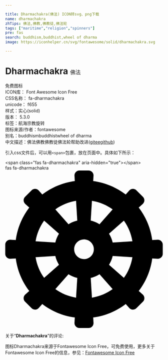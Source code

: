 ```yaml
---

title: Dharmachakra(佛法) ICON转svg、png下载
name: dharmachakra
zhTips: 佛法,佛教,佛教徒,佛法轮
tags: ["maritime","religion","spinners"]
pre: fas
search: buddhism,buddhist,wheel of dharma
image: https://iconhelper.cn/svg/fontawesome/solid/dharmachakra.svg

---
```


# Dharmachakra  <small style="font-size: 60%;font-weight: 100">佛法</small>


<div class="detail-page">
<p>
<span><span class="badge-success badge">免费图标</span> </span>
<br/>
<span>
ICON库：
<span class="badge-secondary badge">Font Awesome Icon Free</span> 
</span>
<br/>
<span>
CSS名称：
<span class="badge-secondary badge">fa-dharmachakra</span> 
</span>
<br/>
<span>
unicode：
<span class="badge-secondary badge">f655</span> 
<copy-btn content='f655' btn-title=""></copy-btn>
<copy-btn :content='String.fromCodePoint(parseInt("f655", 16))' btn-title="复制U"></copy-btn>
</span><br/><span>样式：<span class="badge-light badge">实心(solid)</span></span>
<br/>
<span>
版本：
<span class="badge-secondary badge">5.3.0</span> 
</span><br/><span>标签：<span class="badge-light badge"><router-link to="/tags/maritime.html">航海</router-link></span><span class="badge-light badge"><router-link to="/tags/religion.html">宗教</router-link></span><span class="badge-light badge"><router-link to="/tags/spinners.html">旋转</router-link></span></span>
<br/>
<span>图标来源/作者：<span class="badge-light badge">fontawesome</span></span> 
<br/>
<span>别名：<span class="badge-light badge">buddhism</span><span class="badge-light badge">buddhist</span><span class="badge-light badge">wheel of dharma</span></span><br/><span class="zh-detail">中文描述：<span class="badge-primary badge">佛法</span><span class="badge-primary badge">佛教</span><span class="badge-primary badge">佛教徒</span><span class="badge-primary badge">佛法轮</span><span class="help-link"><span>帮助改进</span>(<a href="https://gitee.com/liuwave/icon-helper/edit/master/json/fontawesome/solid/dharmachakra.json" target="_blank" rel="noopener noreferrer">gitee</a><a href="https://github.com/liuwave/icon-helper/edit/master/json/fontawesome/solid/dharmachakra.json" target="_blank" rel="noopener noreferrer">github</a></span>)</span><br/>
</p>
</div>
<div class="alert alert-dark">
  <i class="fas fa-dharmachakra fa-xs"></i>
  <i class="fas fa-dharmachakra fa-sm"></i>
  <i class="fas fa-dharmachakra fa-lg"></i>
  <i class="fas fa-dharmachakra fa-2x"></i>
  <i class="fas fa-dharmachakra fa-3x"></i>
  <i class="fas fa-dharmachakra fa-5x"></i>
  <i class="fas fa-dharmachakra fa-7x"></i>
</div>
<div>
  <p>引入css文件后，可以用<code>&lt;span&gt;</code>包裹，放在页面中。具体如下所示：    
  </p>
  <div class="alert alert-primary" style="font-size: 14px">
    &lt;span class="fas fa-dharmachakra" aria-hidden="true"&gt;&lt;/span&gt;
    <copy-btn content='<span class="fas fa-dharmachakra" aria-hidden="true"></span>'></copy-btn>
  </div>
  <div class="alert alert-secondary">
    <i class="fas fa-dharmachakra"
    style="font-size: 24px"
    aria-hidden="true"></i> fas fa-dharmachakra
    <copy-btn content="fas fa-dharmachakra" btn-title="复制图标名称"></copy-btn>
  </div>
</div>
<div id="svg" class="svg-wrap">
<svg xmlns="http://www.w3.org/2000/svg" viewBox="0 0 512 512"><path d="M495 225.06l-17.22 1.08c-5.27-39.49-20.79-75.64-43.86-105.84l12.95-11.43c6.92-6.11 7.25-16.79.73-23.31L426.44 64.4c-6.53-6.53-17.21-6.19-23.31.73L391.7 78.07c-30.2-23.06-66.35-38.58-105.83-43.86L286.94 17c.58-9.21-6.74-17-15.97-17h-29.94c-9.23 0-16.54 7.79-15.97 17l1.08 17.22c-39.49 5.27-75.64 20.79-105.83 43.86l-11.43-12.95c-6.11-6.92-16.79-7.25-23.31-.73L64.4 85.56c-6.53 6.53-6.19 17.21.73 23.31l12.95 11.43c-23.06 30.2-38.58 66.35-43.86 105.84L17 225.06c-9.21-.58-17 6.74-17 15.97v29.94c0 9.23 7.79 16.54 17 15.97l17.22-1.08c5.27 39.49 20.79 75.64 43.86 105.83l-12.95 11.43c-6.92 6.11-7.25 16.79-.73 23.31l21.17 21.17c6.53 6.53 17.21 6.19 23.31-.73l11.43-12.95c30.2 23.06 66.35 38.58 105.84 43.86L225.06 495c-.58 9.21 6.74 17 15.97 17h29.94c9.23 0 16.54-7.79 15.97-17l-1.08-17.22c39.49-5.27 75.64-20.79 105.84-43.86l11.43 12.95c6.11 6.92 16.79 7.25 23.31.73l21.17-21.17c6.53-6.53 6.19-17.21-.73-23.31l-12.95-11.43c23.06-30.2 38.58-66.35 43.86-105.83l17.22 1.08c9.21.58 17-6.74 17-15.97v-29.94c-.01-9.23-7.8-16.54-17.01-15.97zM281.84 98.61c24.81 4.07 47.63 13.66 67.23 27.78l-42.62 48.29c-8.73-5.44-18.32-9.54-28.62-11.95l4.01-64.12zm-51.68 0l4.01 64.12c-10.29 2.41-19.89 6.52-28.62 11.95l-42.62-48.29c19.6-14.12 42.42-23.71 67.23-27.78zm-103.77 64.33l48.3 42.61c-5.44 8.73-9.54 18.33-11.96 28.62l-64.12-4.01c4.07-24.81 13.66-47.62 27.78-67.22zm-27.78 118.9l64.12-4.01c2.41 10.29 6.52 19.89 11.95 28.62l-48.29 42.62c-14.12-19.6-23.71-42.42-27.78-67.23zm131.55 131.55c-24.81-4.07-47.63-13.66-67.23-27.78l42.61-48.3c8.73 5.44 18.33 9.54 28.62 11.96l-4 64.12zM256 288c-17.67 0-32-14.33-32-32s14.33-32 32-32 32 14.33 32 32-14.33 32-32 32zm25.84 125.39l-4.01-64.12c10.29-2.41 19.89-6.52 28.62-11.96l42.61 48.3c-19.6 14.12-42.41 23.71-67.22 27.78zm103.77-64.33l-48.29-42.62c5.44-8.73 9.54-18.32 11.95-28.62l64.12 4.01c-4.07 24.82-13.66 47.64-27.78 67.23zm-36.34-114.89c-2.41-10.29-6.52-19.89-11.96-28.62l48.3-42.61c14.12 19.6 23.71 42.42 27.78 67.23l-64.12 4z"/></svg>
</div>
<detail full-name='fa-dharmachakra'></detail>
<div class="icon-detail__container">
<p>关于“<b>Dharmachakra</b>”的评论:</p>
</div>
<Vssue title="关于“Dharmachakra”的评论" />    
<div><p>图标Dharmachakra来源于Fontawesome Icon Free，可免费使用，更多关于  Fontawesome Icon Free的信息，参见：<a target="_blank" href="https://iconhelper.cn/fontawesome.html">Fontawesome Icon Free</a>
</p></div>
